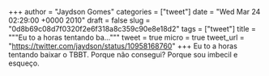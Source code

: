 
+++
author = "Jaydson Gomes"
categories = ["tweet"]
date = "Wed Mar 24 02:29:00 +0000 2010"
draft = false
slug = "0d8b69c08d7f0320f2e6f318a8c359c90e8e18d2"
tags = ["tweet"]
title = """Eu to a horas tentando ba..."""
tweet = true
micro = true
tweet_url = "https://twitter.com/jaydson/status/10958168760"
+++
Eu to a horas tentando baixar o TBBT. Porque não consegui? Porque sou imbecil e esqueço.
